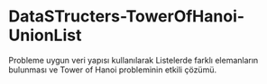 # DataSTructers-TowerOfHanoi-UnionList
Probleme uygun veri yapısı kullanılarak Listelerde farklı elemanların bulunması ve Tower of Hanoi probleminin etkili çözümü.
